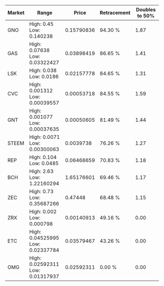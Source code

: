 | Market | Range | Price| Retracement | Doubles to 50% |
| --- | --- | --- | --- | --- |
| GNO | High: 0.45<br />Low: 0.140238 | 0.15790836 | 94.30 % | 1.87 |
| GAS | High: 0.07638<br />Low: 0.03322427 | 0.03898419 | 86.65 % | 1.41 |
| LSK | High: 0.038<br />Low: 0.0186 | 0.02157778 | 84.65 % | 1.31 |
| CVC | High: 0.001312<br />Low: 0.00039557 | 0.00053718 | 84.55 % | 1.59 |
| GNT | High: 0.001077<br />Low: 0.00037635 | 0.00050605 | 81.49 % | 1.44 |
| STEEM | High: 0.0071<br />Low: 0.00300063 | 0.0039738 | 76.26 % | 1.27 |
| REP | High: 0.104<br />Low: 0.0485 | 0.06468659 | 70.83 % | 1.18 |
| BCH | High: 2.63<br />Low: 1.22160294 | 1.65176601 | 69.46 % | 1.17 |
| ZEC | High: 0.73<br />Low: 0.35687266 | 0.47448 | 68.48 % | 1.15 |
| ZRX | High: 0.002<br />Low: 0.000798 | 0.00140913 | 49.16 % | 0.00 |
| ETC | High: 0.04525995<br />Low: 0.02337784 | 0.03579467 | 43.26 % | 0.00 |
| OMG | High: 0.02592311<br />Low: 0.01317937 | 0.02592311 | 0.00 % | 0.00 |
